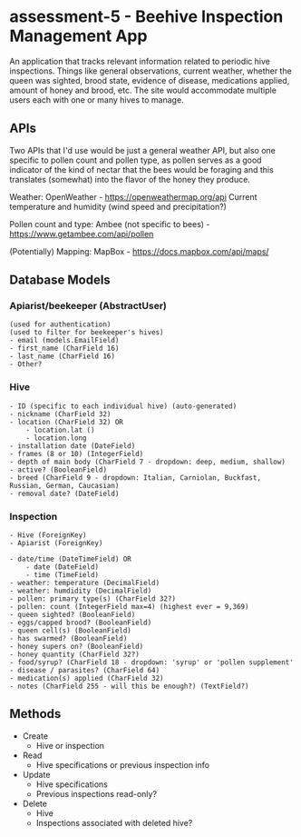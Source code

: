 # assessment-5 - Beehive Inspection Management App

An application that tracks relevant information related to periodic hive inspections.  Things like general observations, current weather, whether the queen was sighted, brood state, evidence of disease, medications applied, amount of honey and brood, etc. The site would accommodate multiple users each with one or many hives to manage.

## APIs
Two APIs that I'd use would be just a general weather API, but also one specific to pollen count and pollen type, as pollen serves as a good indicator of the kind of nectar that the bees would be foraging and this translates (somewhat) into the flavor of the honey they produce.

Weather: OpenWeather - https://openweathermap.org/api
    Current temperature and humidity (wind speed and precipitation?)

Pollen count and type: Ambee (not specific to bees) - https://www.getambee.com/api/pollen

(Potentially) Mapping: MapBox - https://docs.mapbox.com/api/maps/

## Database Models
### Apiarist/beekeeper (AbstractUser)
    (used for authentication)
    (used to filter for beekeeper's hives)
    - email (models.EmailField)
    - first_name (CharField 16)
    - last_name (CharField 16)
    - Other?
### Hive
    - ID (specific to each individual hive) (auto-generated)
    - nickname (CharField 32)
    - location (CharField 32) OR
        - location.lat ()
        - location.long
    - installation date (DateField)
    - frames (8 or 10) (IntegerField)
    - depth of main body (CharField 7 - dropdown: deep, medium, shallow)
    - active? (BooleanField)
    - breed (CharField 9 - dropdown: Italian, Carniolan, Buckfast, Russian, German,	Caucasian)
    - removal date? (DateField)
### Inspection
    - Hive (ForeignKey)
    - Apiarist (ForeignKey)

    - date/time (DateTimeField) OR
        - date (DateField)
        - time (TimeField)
    - weather: temperature (DecimalField)
    - weather: humdidity (DecimalField)
    - pollen: primary type(s) (CharField 32?)
    - pollen: count (IntegerField max=4) (highest ever = 9,369)
    - queen sighted? (BooleanField)
    - eggs/capped brood? (BooleanField)
    - queen cell(s) (BooleanField)
    - has swarmed? (BooleanField)
    - honey supers on? (BooleanField)
    - honey quantity (CharField 32?)
    - food/syrup? (CharField 18 - dropdown: 'syrup' or 'pollen supplement'
    - disease / parasites? (CharField 64)
    - medication(s) applied (CharField 32)
    - notes (CharField 255 - will this be enough?) (TextField?)

## Methods
- Create
    - Hive or inspection
- Read
    - Hive specifications or previous inspection info
- Update
    - Hive specifications
    - Previous inspections read-only?
- Delete
    - Hive
    - Inspections associated with deleted hive?